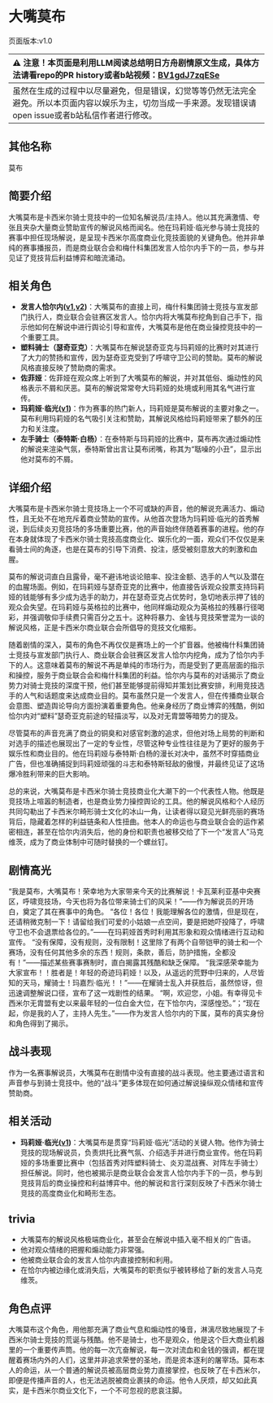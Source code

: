 # 大嘴莫布
页面版本:v1.0
 

| :warning: 注意！本页面是利用LLM阅读总结明日方舟剧情原文生成，具体方法请看repo的PR history或者b站视频：[BV1gdJ7zqESe](https://www.bilibili.com/video/BV1gdJ7zqESe/)         |
|:----------------------------|
| 虽然在生成的过程中以尽量避免，但是错误，幻觉等等仍然无法完全避免。所以本页面内容以娱乐为主，切勿当成一手来源。发现错误请open issue或者b站私信作者进行修改。|



## 其他名称
莫布
## 简要介绍
大嘴莫布是卡西米尔骑士竞技中的一位知名解说员/主持人。他以其充满激情、夸张且夹杂大量商业赞助宣传的解说风格而闻名。他在玛莉娅·临光参与骑士竞技的赛事中担任现场解说，是呈现卡西米尔高度商业化竞技面貌的关键角色。他并非单纯的赛事播报员，而是商业联合会和梅什科集团发言人恰尔内手下的一员，参与并见证了竞技背后利益博弈和暗流涌动。
## 相关角色
-   **发言人恰尔内([v1](extended_char_fa_yan_ren_qia_er_nei.md),[v2](../char_v3/extended_char_fa_yan_ren_qia_er_nei.md))**：大嘴莫布的直接上司，梅什科集团骑士竞技与宣发部门执行人，商业联合会驻赛区发言人。恰尔内将大嘴莫布挖角到自己手下，指示他如何在解说中进行舆论引导和宣传，大嘴莫布是他在商业操控竞技中的一个重要工具。
-   **塑料骑士（瑟奇亚克）**：大嘴莫布在解说瑟奇亚克与玛莉娅的比赛时对其进行了大力的赞扬和宣传，因为瑟奇亚克受到了呼啸守卫公司的赞助。莫布的解说风格直接反映了赞助商的需求。
-   **佐菲娅**：佐菲娅在观众席上听到了大嘴莫布的解说，并对其低俗、煽动性的风格表示不屑和厌恶。莫布的解说常常夸大玛莉娅的处境或利用其名气进行宣传。
-   **玛莉娅·临光([v1](extended_char_8b2c94.md))**：作为赛事的热门新人，玛莉娅是莫布解说的主要对象之一。莫布利用玛莉娅的名气吸引关注和赞助，其解说风格给玛莉娅带来了额外的压力和关注度。
-   **左手骑士（泰特斯·白杨）**：在泰特斯与玛莉娅的比赛中，莫布再次通过煽动性的解说来渲染气氛，泰特斯曾出言让莫布闭嘴，称其为“聒噪的小丑”，显示出他对莫布的不屑。
## 详细介绍
大嘴莫布是卡西米尔骑士竞技场上一个不可或缺的声音，他的解说充满活力、煽动性，且无处不在地充斥着商业赞助的宣传。从他首次登场为玛莉娅·临光的首秀解说，到后续炎刃竞技场的多场重要比赛，他的声音始终伴随着赛事的进程。他的存在本身就体现了卡西米尔骑士竞技高度商业化、娱乐化的一面，观众们不仅仅是来看骑士间的角逐，也是在莫布的引导下消费、投注，感受被刻意放大的刺激和血腥。

莫布的解说词直白且露骨，毫不避讳地谈论赔率、投注金额、选手的人气以及潜在的血腥场面。例如，在玛莉娅与瑟奇亚克的比赛中，他直接告诉观众投票支持玛莉娅的钱能够有多少成为选手的助力，并在瑟奇亚克占优势时，急切地表示押了钱的观众会失望。在玛莉娅与英格拉的比赛中，他同样煽动观众为英格拉的残暴行径喝彩，并强调敬仰手续费只需百分之五十。这种将暴力、金钱与竞技荣誉混为一谈的解说风格，正是卡西米尔商业联合会所倡导的竞技文化缩影。

随着剧情的深入，莫布的角色不再仅仅是赛场上的一个扩音器。他被梅什科集团骑士竞技与宣发部门执行人、商业联合会驻赛区发言人恰尔内挖角，成为了恰尔内手下的人。这意味着莫布的解说不再是单纯的市场行为，而是受到了更高层面的指示和操控，服务于商业联合会和梅什科集团的利益。恰尔内与莫布的对话揭示了商业势力对骑士竞技的深度干预，他们甚至能够提前得知并策划比赛安排，利用竞技选手的人气和话题度来达成商业目的。莫布虽然只是一个发言人，但在传播商业联合会意图、塑造舆论导向方面扮演着重要角色。他亲身经历了商业博弈的残酷，例如恰尔内对“塑料”瑟奇亚克前途的轻描淡写，以及对无胄盟等暗势力的提及。

尽管莫布的声音充满了商业的铜臭和对感官刺激的追求，但他对场上局势的判断和对选手的描述也展现出了一定的专业性，尽管这种专业性往往是为了更好的服务于娱乐性和商业目的。他在玛莉娅与泰特斯·白杨的漫长对决中，虽然不时穿插商业广告，但也准确捕捉到玛莉娅顽强的斗志和泰特斯轻敌的傲慢，并最终见证了这场爆冷胜利带来的巨大影响。

总的来说，大嘴莫布是卡西米尔骑士竞技商业化大潮下的一个代表性人物。他既是竞技场上喧嚣的制造者，也是商业势力操控舆论的工具。他的解说风格和个人经历共同勾勒出了卡西米尔畸形骑士文化的冰山一角，让读者得以窥见光鲜亮丽的赛场背后，隐藏着怎样的利益链条和人性扭曲。他本人的命运也与商业联合会的运作紧密相连，甚至在恰尔内消失后，他的身份和职责也被移交给了下一个“发言人”马克维茨，成为了商业体制中可随时替换的一个螺丝钉。
## 剧情高光
“我是莫布，大嘴莫布！荣幸地为大家带来今天的比赛解说！卡瓦莱利亚基中央赛区，呼啸竞技场，今天也将为各位带来骑士们的风采！”——作为解说员的开场白，奠定了其在赛事中的角色。
“各位！各位！我能理解各位的激情，但是现在，还请稍微克制一下！请留给我们可爱的小姑娘一点空间，要是把她吓投降了，呼啸守卫也不会退票给各位的。”——在玛莉娅首秀时利用其形象和观众情绪进行互动和宣传。
“没有保障，没有规则，没有限制！这里除了有两个自带铠甲的骑士和一个赛场，没有任何其他多余的东西！规则，条款，善后，防护措施，全都没有！”——描述某些赛事赛制时，直白揭露其残酷和缺乏保障。
“我深感荣幸能为大家宣布！！胜者是！年轻的奇迹玛莉娅！以及，从遥远的荒野中归来的，人尽皆知的天马，耀骑士！玛嘉烈·临光！！”——在耀骑士乱入并获胜后，虽然惊讶，但迅速调整解说口径，宣布了这一戏剧性的结果。
“啊，欢迎您，小姐。有幸得见卡西米尔无胄盟有史以来最年轻的一位白金大位，在下恰尔内，深感惶恐。”；“现在起，你是我的人了，主持人先生。”——作为发言人恰尔内的下属，莫布的真实身份和角色得到了揭示。
## 战斗表现
作为一名赛事解说员，大嘴莫布在剧情中没有直接的战斗表现。他主要通过语言和声音参与到骑士竞技中。他的“战斗”更多体现在如何通过解说操纵观众情绪和宣传赞助商。
## 相关活动
-   **玛莉娅·临光([v1](extended_char_8b2c94.md))**：大嘴莫布是贯穿“玛莉娅·临光”活动的关键人物。他作为骑士竞技的现场解说员，负责烘托比赛气氛、介绍选手并进行商业宣传。他在玛莉娅的多场重要比赛中（包括首秀对阵塑料骑士、炎刃混战赛、对阵左手骑士）担任解说。同时，他也被揭示是商业联合会发言人恰尔内手下的一员，参与到竞技背后的商业操控和利益博弈中。他的解说和言行深刻反映了卡西米尔骑士竞技的高度商业化和畸形生态。
## trivia
- 大嘴莫布的解说风格极端商业化，甚至会在解说中插入毫不相关的广告语。
- 他对观众情绪的把握和煽动能力非常强。
- 他被商业联合会的发言人恰尔内直接控制和利用。
- 在恰尔内被边缘化或消失后，大嘴莫布的职责似乎被转移给了新的发言人马克维茨。
## 角色点评
大嘴莫布这个角色，用他那充满了商业气息和煽动性的嗓音，淋漓尽致地展现了卡西米尔骑士竞技的荒诞与残酷。他不是骑士，也不是观众，他是这个巨大商业机器里的一个重要传声筒。他的每一次亢奋解说，每一次对流血和金钱的强调，都在提醒着赛场内外的人们，这里并非追求荣誉的圣地，而是资本逐利的屠宰场。莫布本人的命运，从一个普通的解说员被高层商业势力直接掌控，也反映了在卡西米尔，即便是传播声音的人，也无法逃脱被商业裹挟的命运。他令人厌烦，却又如此真实，是卡西米尔商业文化下，一个不可忽视的悲哀注脚。